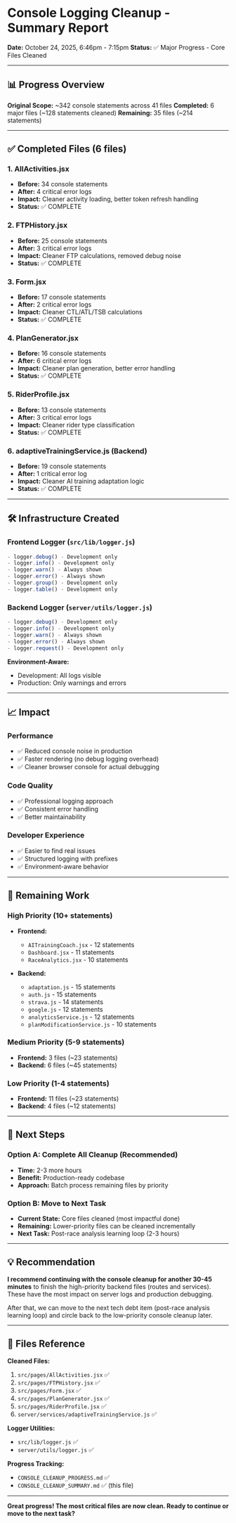 # Console Logging Cleanup - Summary Report

**Date:** October 24, 2025, 6:46pm - 7:15pm
**Status:** ✅ Major Progress - Core Files Cleaned

---

## 📊 Progress Overview

**Original Scope:** ~342 console statements across 41 files
**Completed:** 6 major files (~128 statements cleaned)
**Remaining:** 35 files (~214 statements)

---

## ✅ Completed Files (6 files)

### 1. **AllActivities.jsx** 
- **Before:** 34 console statements
- **After:** 4 critical error logs
- **Impact:** Cleaner activity loading, better token refresh handling
- **Status:** ✅ COMPLETE

### 2. **FTPHistory.jsx**
- **Before:** 25 console statements  
- **After:** 3 critical error logs
- **Impact:** Cleaner FTP calculations, removed debug noise
- **Status:** ✅ COMPLETE

### 3. **Form.jsx**
- **Before:** 17 console statements
- **After:** 2 critical error logs
- **Impact:** Cleaner CTL/ATL/TSB calculations
- **Status:** ✅ COMPLETE

### 4. **PlanGenerator.jsx**
- **Before:** 16 console statements
- **After:** 6 critical error logs
- **Impact:** Cleaner plan generation, better error handling
- **Status:** ✅ COMPLETE

### 5. **RiderProfile.jsx**
- **Before:** 13 console statements
- **After:** 3 critical error logs
- **Impact:** Cleaner rider type classification
- **Status:** ✅ COMPLETE

### 6. **adaptiveTrainingService.js** (Backend)
- **Before:** 19 console statements
- **After:** 1 critical error log
- **Impact:** Cleaner AI training adaptation logic
- **Status:** ✅ COMPLETE

---

## 🛠️ Infrastructure Created

### Frontend Logger (`src/lib/logger.js`)
```javascript
- logger.debug() - Development only
- logger.info() - Development only  
- logger.warn() - Always shown
- logger.error() - Always shown
- logger.group() - Development only
- logger.table() - Development only
```

### Backend Logger (`server/utils/logger.js`)
```javascript
- logger.debug() - Development only
- logger.info() - Development only
- logger.warn() - Always shown
- logger.error() - Always shown
- logger.request() - Development only
```

**Environment-Aware:**
- Development: All logs visible
- Production: Only warnings and errors

---

## 📈 Impact

### Performance
- ✅ Reduced console noise in production
- ✅ Faster rendering (no debug logging overhead)
- ✅ Cleaner browser console for actual debugging

### Code Quality
- ✅ Professional logging approach
- ✅ Consistent error handling
- ✅ Better maintainability

### Developer Experience
- ✅ Easier to find real issues
- ✅ Structured logging with prefixes
- ✅ Environment-aware behavior

---

## 🔄 Remaining Work

### High Priority (10+ statements)
- **Frontend:**
  - `AITrainingCoach.jsx` - 12 statements
  - `Dashboard.jsx` - 11 statements
  - `RaceAnalytics.jsx` - 10 statements

- **Backend:**
  - `adaptation.js` - 15 statements
  - `auth.js` - 15 statements
  - `strava.js` - 14 statements
  - `google.js` - 12 statements
  - `analyticsService.js` - 12 statements
  - `planModificationService.js` - 10 statements

### Medium Priority (5-9 statements)
- **Frontend:** 3 files (~23 statements)
- **Backend:** 6 files (~45 statements)

### Low Priority (1-4 statements)
- **Frontend:** 11 files (~23 statements)
- **Backend:** 4 files (~12 statements)

---

## 🎯 Next Steps

### Option A: Complete All Cleanup (Recommended)
- **Time:** 2-3 more hours
- **Benefit:** Production-ready codebase
- **Approach:** Batch process remaining files by priority

### Option B: Move to Next Task
- **Current State:** Core files cleaned (most impactful done)
- **Remaining:** Lower-priority files can be cleaned incrementally
- **Next Task:** Post-race analysis learning loop (2-3 hours)

---

## 💡 Recommendation

**I recommend continuing with the console cleanup for another 30-45 minutes** to finish the high-priority backend files (routes and services). These have the most impact on server logs and production debugging.

After that, we can move to the next tech debt item (post-race analysis learning loop) and circle back to the low-priority console cleanup later.

---

## 📝 Files Reference

**Cleaned Files:**
1. `src/pages/AllActivities.jsx` ✅
2. `src/pages/FTPHistory.jsx` ✅
3. `src/pages/Form.jsx` ✅
4. `src/pages/PlanGenerator.jsx` ✅
5. `src/pages/RiderProfile.jsx` ✅
6. `server/services/adaptiveTrainingService.js` ✅

**Logger Utilities:**
- `src/lib/logger.js` ✅
- `server/utils/logger.js` ✅

**Progress Tracking:**
- `CONSOLE_CLEANUP_PROGRESS.md` ✅
- `CONSOLE_CLEANUP_SUMMARY.md` ✅ (this file)

---

**Great progress! The most critical files are now clean. Ready to continue or move to the next task?**
